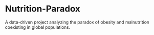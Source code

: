 # Nutrition-Paradox
A data-driven project analyzing the paradox of obesity and malnutrition coexisting in global populations.
